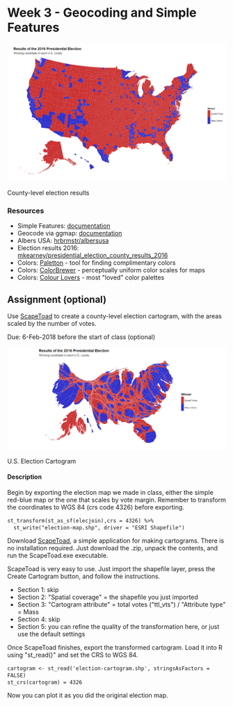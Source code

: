 # Week 3 - Geocoding and Simple Features


![US Election Map](https://github.com/MUSA-620-Spring-2018/MUSA-620-Week-3/blob/master/pres-election-map.png "US Election Map")

County-level election results

### Resources
- Simple Features: [documentation](https://cran.r-project.org/web/packages/sf/sf.pdf)
- Geocode via ggmap: [documentation](https://www.rdocumentation.org/packages/ggmap/versions/2.6.1/topics/geocode)
- Albers USA: [hrbrmstr/albersusa](https://github.com/hrbrmstr/albersusa)
- Election results 2016: [mkearney/presidential_election_county_results_2016](https://github.com/mkearney/presidential_election_county_results_2016)
- Colors: [Paletton](http://paletton.com/) - tool for finding complimentary colors
- Colors: [ColorBrewer](http://colorbrewer2.org) - perceptually uniform color scales for maps
- Colors: [Colour Lovers](http://www.colourlovers.com/palettes/most-loved/all-time/meta) - most "loved" color palettes

## Assignment (optional)

Use [ScapeToad](https://scapetoad.choros.ch/download.php) to create a county-level election cartogram, with the areas scaled by the number of votes.

Due: 6-Feb-2018 before the start of class (optional)

![US Election Cartogram](https://github.com/MUSA-620-Spring-2018/MUSA-620-Week-3/blob/master/election-cartogram.png "US Election Cartogram")

U.S. Election Cartogram

#### Description

Begin by exporting the election map we made in class, either the simple red-blue map or the one that scales by vote margin. Remember to transform the coordinates to WGS 84 (crs code 4326) before exporting.

```
st_transform(st_as_sf(elecjoin),crs = 4326) %>%
  st_write("election-map.shp", driver = "ESRI Shapefile")
```

Download [ScapeToad](https://scapetoad.choros.ch/download.php), a simple application for making cartograms. There is no installation required. Just download the .zip, unpack the contents, and run the ScapeToad.exe executable.

ScapeToad is very easy to use. Just import the shapefile layer, press the Create Cartogram button, and follow the instructions.
- Section 1: skip
- Section 2: "Spatial coverage" = the shapefile you just imported
- Section 3: "Cartogram attribute" = total votes ("ttl_vts") / "Attribute type" = Mass
- Section 4: skip
- Section 5: you can refine the quality of the transformation here, or just use the default settings

Once ScapeToad finishes, export the transformed cartogram. Load it into R using "st_read()" and set the CRS to WGS 84.

```
cartogram <- st_read('election-cartogram.shp', stringsAsFactors = FALSE)
st_crs(cartogram) = 4326
```

Now you can plot it as you did the original election map.

